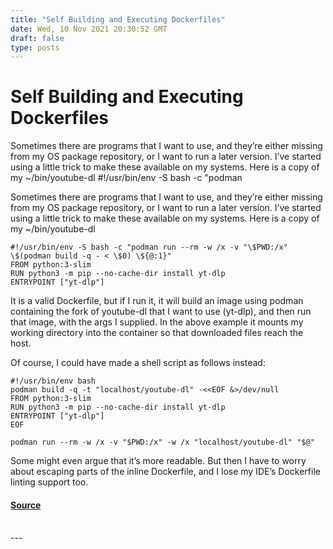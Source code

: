```yaml
---
title: "Self Building and Executing Dockerfiles"
date: Wed, 10 Nov 2021 20:30:52 GMT
draft: false
type: posts
---
```

# Self Building and Executing Dockerfiles





Sometimes there are programs that I want to use, and they’re either missing from my OS package repository, or I want to run a later version. I’ve started using a little trick to make these available on my systems. Here is a copy of my ~/bin/youtube-dl #!/usr/bin/env -S bash -c "podman

Sometimes there are programs that I want to use, and they’re either missing from my OS package repository, or I want to run a later version. I’ve started using a little trick to make these available on my systems. Here is a copy of my ~/bin/youtube-dl

```
#!/usr/bin/env -S bash -c "podman run --rm -w /x -v "\$PWD:/x" \$(podman build -q - < \$0) \${@:1}"
FROM python:3-slim
RUN python3 -m pip --no-cache-dir install yt-dlp
ENTRYPOINT ["yt-dlp"]
```

It is a valid Dockerfile, but if I run it, it will build an image using podman containing the fork of youtube-dl that I want to use (yt-dlp), and then run that image, with the args I supplied. In the above example it mounts my working directory into the container so that downloaded files reach the host.

Of course, I could have made a shell script as follows instead:

```
#!/usr/bin/env bash
podman build -q -t "localhost/youtube-dl" -<<EOF &>/dev/null
FROM python:3-slim
RUN python3 -m pip --no-cache-dir install yt-dlp
ENTRYPOINT ["yt-dlp"]
EOF

podman run --rm -w /x -v "$PWD:/x" -w /x "localhost/youtube-dl" "$@"
```

Some might even argue that it’s more readable. But then I have to worry about escaping parts of the inline Dockerfile, and I lose my IDE’s Dockerfile linting support too.

#### [Source](https://www.grepular.com/Self_Building_and_Executing_Dockerfiles)

<br/>
---
